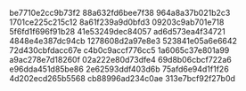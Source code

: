 be7710e2cc9b73f2
88a632fd6bee7f38
964a8a37b021b2c3
1701ce225c215c12
8a61f239a9d0bfd3
09203c9ab701e718
5f6fd1f696f91b28
41e53249dec84057
ad6d573ea4f34721
4848e4e387dc94cb
1278608d2a97e8e3
523841e05a6e6642
72d430cbfdacc67e
c4b0c9accf776cc5
1a6065c37e801a99
a9ac278e7d18260f
02a222e80d73dfe4
69d8b06cbcf722a6
e96dda451d85be86
2e62593ddf403d6b
75afd6e94d1f1f26
4d202ecd265b5568
cb88996ad234c0ae
313e7bcf92f27b0d
